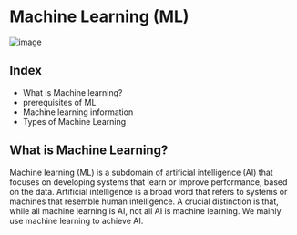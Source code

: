 # Machine Learning (ML)


![image](https://media.geeksforgeeks.org/wp-content/uploads/20231231113646/ML-Tutorial.jpg)

## Index
* What is Machine learning?
* prerequisites of ML
* Machine learning information
* Types of Machine Learning

## What is Machine Learning?

Machine learning (ML) is a subdomain of artificial intelligence (AI) that focuses on developing systems that learn or improve performance, based on the data. Artificial intelligence is a broad word that refers to systems or machines that resemble human intelligence. A crucial distinction is that, while all machine learning is AI, not all AI is machine learning. We mainly use machine learning to achieve AI.
